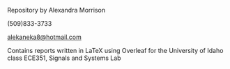 Repository by Alexandra Morrison

(509)833-3733

alekaneka8@hotmail.com

Contains reports written in LaTeX using Overleaf for the University of Idaho class ECE351, Signals and Systems Lab
